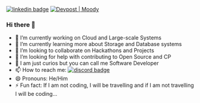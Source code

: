 [![linkedin badge](https://img.shields.io/endpoint?label=LinkedIn&logo=linkedin&style=for-the-badge&url=https%3A%2F%2Flinkedin%2Fin%2Fpinaksawhney)](https://www.linkedin.com/in/pinaksawhney/)  [![Devpost | Moody](https://badges.devpost-shields.com/get-badge?name=Moody&id=moody-5romwl&type=big-logo&style=popout)](https://devpost.com/software/moody-5romwl)

### Hi there 👋

- 🔭 I’m currently working on Cloud and Large-scale Systems
- 🌱 I’m currently learning more about Storage and Database systems
- 👯 I’m looking to collaborate on Hackathons and Projects
- 🤔 I’m looking for help with contributing to Open Source and CP
- 💬 I am just curios but you can call me Software Developer
- 📫 How to reach me:   [![discord badge](https://img.shields.io/discord/802033003298684958?logo=discord)](https://discord.gg/7x5vhv89)
- 😄 Pronouns: He/Him
- ⚡ Fun fact: If I am not coding, I will be travelling and if I am not travelling I will be coding...
